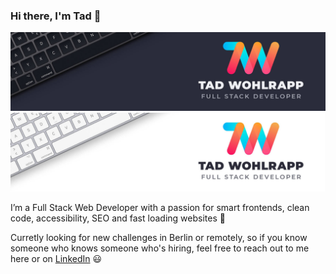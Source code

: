 ### Hi there, I'm Tad 👋

![Dark Profile Banner](./banner_dark.jpg#gh-dark-mode-only)
![Light Profile Banner](./banner_light.jpg#gh-light-mode-only)

I’m a Full Stack Web Developer with a passion for smart frontends, clean code, accessibility, SEO and fast loading websites 🚀

Curretly looking for new challenges in Berlin or remotely, so if you know someone who knows someone who's hiring, feel free to reach out to me here or on [LinkedIn](https://www.linkedin.com/in/tadwohlrapp/) 😃 
